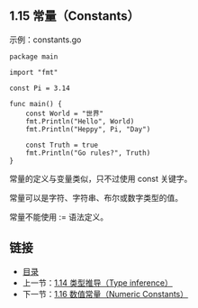 ## 1.15 常量（Constants）

示例：constants.go

	package main

	import "fmt"

	const Pi = 3.14

	func main() {
		const World = "世界"
		fmt.Println("Hello", World)
		fmt.Println("Heppy", Pi, "Day")

		const Truth = true
		fmt.Println("Go rules?", Truth)
	}

常量的定义与变量类似，只不过使用 const 关键字。

常量可以是字符、字符串、布尔或数字类型的值。

常量不能使用 := 语法定义。

## 链接
* [目录](https://github.com/alphaxlvii/go-zh/blob/master/tour/directory.md)
* 上一节：[1.14 类型推导（Type inference）](https://github.com/alphaxlvii/go-zh/blob/master/tour/01.14.md)
* 下一节：[1.16 数值常量（Numeric Constants）](https://github.com/alphaxlvii/go-zh/blob/master/tour/01.16.md)
